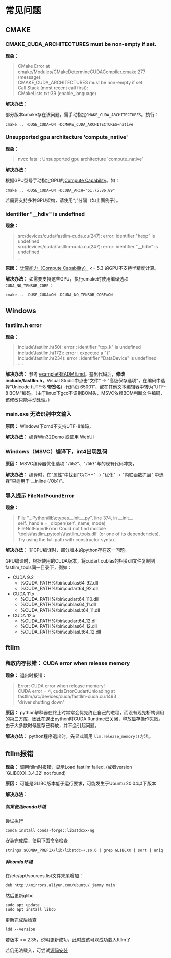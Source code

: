 # 常见问题

## CMAKE

### CMAKE_CUDA_ARCHITECTURES must be non-empty if set.

**现象：**

> CMake Error at cmake/Modules/CMakeDetermineCUDACompiler.cmake:277 (message):  
>   CMAKE_CUDA_ARCHITECTURES must be non-empty if set.  
> Call Stack (most recent call first):  
>   CMakeLists.txt:39 (enable_language)

**解决办法：**

部分版本cmake存在该问题，需手动指定`CMAKE_CUDA_ARCHITECTURES`。执行：

```shell
cmake .. -DUSE_CUDA=ON -DCMAKE_CUDA_ARCHITECTURES=native
```

### Unsupported gpu architecture 'compute_native'

**现象：**

> nvcc fatal : Unsupported gpu architecture 'compute_native'

**解决办法：**

根据GPU型号手动指定GPU的[Compute Capability](https://developer.nvidia.com/cuda-gpus)。如：

```shell
cmake .. -DUSE_CUDA=ON -DCUDA_ARCH="61;75;86;89"
```

若需要支持多种GPU架构，请使用“;”分隔（如上面例子）。

### identifier "__hdiv" is undefined

**现象：**

> src/devices/cuda/fastllm-cuda.cu(247): error: identifier "hexp" is undefined  
> src/devices/cuda/fastllm-cuda.cu(247): error: identifier "__hdiv" is undefined  
> ...

**原因：** [计算能力（Compute Capability）](https://developer.nvidia.com/cuda-gpus) <= 5.3 的GPU不支持半精度计算。

**解决办法：** 如需要支持这些GPU，执行cmake时使用编译选项`CUDA_NO_TENSOR_CORE`：

```shell
cmake .. -DUSE_CUDA=ON -DCUDA_NO_TENSOR_CORE=ON
```

## Windows

### fastllm.h error

**现象：**

> include\fastllm.h(50): error : identifier "top_k" is undefined  
> include\fastllm.h(172): error : expected a "}"  
> include\fastllm.h(234): error : identifier "DataDevice" is undefined  
> ....

**解决办法：** 参考 [example\README.md](/example/README.md)。签出代码后，**修改 include/fastllm.h**，Visual Studio中点击”文件“ -> "高级保存选项"，在编码中选择”Unicode (UTF-8 **带签名**) -代码页 65001“，或在其他文本编辑器中转为”UTF-8 BOM“编码。（由于linux下gcc不识别BOM头，MSVC依赖BOM判断文件编码，该修改只能手动处理。）

### main.exe 无法识别中文输入

**原因：** Windows下cmd不支持UTF-8编码，

**解决办法：** 编译[Win32Demo](/example/README.md#win32demo-windows平台) 或使用 [WebUI](/example/README.md#web-ui)

### Windows（MSVC）编译下，int4出现乱码

**原因：** MSVC编译器优化选项 "`/Ob2`"、"`/Ob3`"与的现有代码冲突，

**解决办法：** 编译时，在”属性“中找到"C/C++" -> "优化" -> "内联函数扩展" 中选择“只适用于 __inline (/Ob1)”。

### 导入提示 FileNotFoundError

**现象：**

> File "...Python\lib\ctypes\_\_init\_\_.py", line 374, in \_\_init\_\_  
>     self._handle = _dlopen(self._name, mode)  
> FileNotFoundError: Could not find module 'tools\fastllm_pytools\fastllm_tools.dll' (or one of its dependencies). Try using the full path with constructor syntax.

**解决办法：** 非CPU编译时，部分版本的python存在这一问题。

GPU编译时，根据使用的CUDA版本，将cudart cublas的相关dll文件复制到fastllm_tools同一目录下，例如：

* CUDA 9.2
  * %CUDA_PATH%\bin\cublas64_92.dll
  * %CUDA_PATH%\bin\cudart64_92.dll
* CUDA 11.x 
  * %CUDA_PATH%\bin\cudart64_110.dll
  * %CUDA_PATH%\bin\cublas64_11.dll
  * %CUDA_PATH%\bin\cublasLt64_11.dll
* CUDA 12.x 
  * %CUDA_PATH%\bin\cudart64_12.dll
  * %CUDA_PATH%\bin\cublas64_12.dll
  * %CUDA_PATH%\bin\cublasLt64_12.dll

## ftllm

### 释放内存报错： CUDA error when release memory

**现象：**
退出时报错：
> Error: CUDA error when release memory!  
> CUDA error = 4, cudaErrorCudartUnloading at fastllm/src/devices/cuda/fastllm-cuda.cu:1493  
> 'driver shutting down'

**原因：** python解释器在终止时常常会优先终止自己的进程，而没有现先析构调用的第三方库，因此在退出python时CUDA Runtime已关闭，释放显存操作失败。由于大多数时候显存已释放，并不会引起问题。

**解决办法：** python程序退出时，先显式调用 `llm.release_memory()`方法。

## ftllm报错

**现象：**
调用ftllm时报错，显示Load fastllm failed. (或者version `GLIBCXX_3.4.32' not found)

**原因：** 
可能是GLIBC版本低于运行要求，可能发生于Ubuntu 20.04以下版本

**解决办法：** 

##### 如果使用conda环境

尝试执行
```
conda install conda-forge::libstdcxx-ng
```

安装完成后，使用下面命令检查
```
strings $CONDA_PREFIX/lib/libstdc++.so.6 | grep GLIBCXX | sort | uniq
```

##### 非conda环境

在/etc/apt/sources.list文件末尾增加：
```
deb http://mirrors.aliyun.com/ubuntu/ jammy main
```

然后更新glibc
```
sudo apt update
sudo apt install libc6
```

更新完成后检查
```
ldd --version
```
若版本 >= 2.35，说明更新成功，此时应该可以成功载入ftllm了

若仍无法载入，可尝试[源码安装](../README.md#快速开始)
